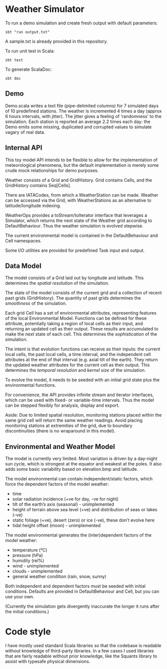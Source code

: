 # Weather Simulator

To run a demo simulation and create fresh output with default parameters:

`sbt "run output.txt"`

A sample.txt is already provided in this repository.

To run unit test in Scala:

`sbt test`

To generate ScalaDoc:

`sbt doc`

## Demo

Demo.scala writes a text file (pipe-delimited columns) for 7 simulated days of 10 predefined stations.
The weather is incremented 4 times a day (approx 6 hours intervals, with jitter).
The jitter gives a feeling of ‘randomness’ to the simulation.
Each station is reported an average 2.2 times each day:
the Demo emits some missing, duplicated and corrupted values to simulate vagary of real data.

## Internal API

This toy model API intends to be flexible to allow for the implementation of
meteorological phenomena, but the default implementation is merely some crude
mock relationships for demo purposes.

Weather consists of a Grid and GridHistory.
Grid contains Cells, and the GridHistory contains Seq[Cells].

There are IATACodes, from which a WeatherStation can be made.
Weather can be accessed via the Grid, with WeatherStations as an alternative to latitude/longitude indexing.

WeatherOps provides a toStream/toIterator interface that leverages a Simulator,
which returns the next state of the Weather grid according to DefaultBehaviour.
Thus the weather simulation is evolved stepwise.

The current environmental model is contained in the DefaultBehaviour and Cell namespaces.

Some I/O utilities are provided for predefined Task input and output.

## Data Model

The model consists of a Grid laid out by longitude and latitude.
This determines the *spatial resolution* of the simulation.

The state of the model consists of the current grid and a collection of recent past grids (GridHistory).
The quantity of past grids determines the *smoothness* of the simulation.

Each grid Cell has a set of environmental attributes, representing features of the local Environmental Model.
Functions can be defined for these attribute, potentially taking a region of local cells as their input, and returning an updated cell as their output.
These results are accumulated to make the next state of each cell.
This determines the *sophistication* of the simulation.

The intent is that evolution functions can receive as their inputs: the current local cells, the past local cells, a time interval, and the independent cell attributes at the end of that interval (e.g. axial tilt of the earth).
They return the updated weather attributes for the current cell as their output.
This determines the *temporal resolution* and *kernel size* of the simulation.

To evolve the model, it needs to be seeded with an initial grid state plus the environmental functions.

For convenience, the API provides infinite stream and iterator interfaces,
which can be used with fixed- or variable-time intervals.
Thus the model can be stepped flexibly for analysis, display and export.

Aside:
Due to limited spatial resolution, monitoring stations placed within the same grid cell will return the same weather readings.
Avoid placing monitoring stations at extremities of the grid, due to boundary discontinuities (there is no wraparound in this model).

## Environmental and Weather Model

The model is currently very limited.
Most variation is driven by a day-night sun cycle, which is strongest at the equator and weakest at the poles.
It also adds some basic variability based on elevation.bmp and latitude.

The model environmental can contain independent/static factors, which force the dependent factors of the model weather:

* time
* solar radiation incidence (+ve for day, -ve for night)
* tilt of the earth’s axis (seasonal) - unimplemented
* height of terrain above sea level (+ve) and distribution of seas or lakes (-ve)
* static foliage (+ve), desert (zero) or ice (-ve), these don’t evolve here
* tidal height offset (moon) - unimplemented

The model environmental generates the (inter)dependent factors of the model weather:

* temperature (°C)
* pressure (hPa)
* humidity (rel%)
* wind - unimplemented
* clouds - unimplemented
* general weather condition (rain, snow, sunny)

Both independent and dependent factors must be seeded with initial conditions.
Defaults are provided in DefaultBehaviour and Cell, but you can use your own.

(Currently the simulation gets divergently inaccurate the longer it runs after the initial conditions.)

# Code style

I have mostly used standard Scala libraries so that the codebase is readable without knowledge of third-party libraries.
In a few cases I used libraries that are fairly readable without prior knowledge, like the Squants library to assist with typesafe physical dimensions.

